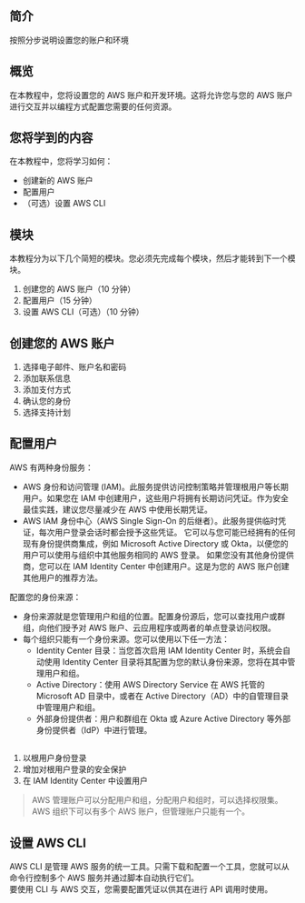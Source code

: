 ## 简介
按照分步说明设置您的账户和环境

## 概览
在本教程中，您将设置您的 AWS 账户和开发环境。这将允许您与您的 AWS 账户进行交互并以编程方式配置您需要的任何资源。

## 您将学到的内容
在本教程中，您将学习如何：
* 创建新的 AWS 账户
* 配置用户
* （可选）设置 AWS CLI

## 模块
本教程分为以下几个简短的模块。您必须先完成每个模块，然后才能转到下一个模块。
1. 创建您的 AWS 账户（10 分钟）
2. 配置用户（15 分钟）
3. 设置 AWS CLI（可选）（10 分钟）

## 创建您的 AWS 账户
1. 选择电子邮件、账户名和密码
2. 添加联系信息
3. 添加支付方式
4. 确认您的身份
5. 选择支持计划

## 配置用户
AWS 有两种身份服务：
* AWS 身份和访问管理 (IAM)。此服务提供访问控制策略并管理根用户等长期用户。如果您在 IAM 中创建用户，这些用户将拥有长期访问凭证。作为安全最佳实践，建议您尽量减少在 AWS 中使用长期凭证。
* AWS IAM 身份中心（AWS Single Sign-On 的后继者）。此服务提供临时凭证，每次用户登录会话时都会授予这些凭证。
  它可以与您可能已经拥有的任何现有身份提供商集成，例如 Microsoft Active Directory 或 Okta，以便您的用户可以使用与组织中其他服务相同的 AWS 登录。
  如果您没有其他身份提供商，您可以在 IAM Identity Center 中创建用户。这是为您的 AWS 账户创建其他用户的推荐方法。

配置您的身份来源：
* 身份来源就是您管理用户和组的位置。配置身份源后，您可以查找用户或群组，向他们授予对 AWS 账户、云应用程序或两者的单点登录访问权限。
* 每个组织只能有一个身份来源。您可以使用以下任一方法：
  * Identity Center 目录：当您首次启用 IAM Identity Center 时，系统会自动使用 Identity Center 目录将其配置为您的默认身份来源，您将在其中管理用户和组。
  * Active Directory：使用 AWS Directory Service 在 AWS 托管的 Microsoft AD 目录中，或者在 Active Directory（AD）中的自管理目录中管理用户和组。
  * 外部身份提供者：用户和群组在 Okta 或 Azure Active Directory 等外部身份提供者（IdP）中进行管理。

##
1. 以根用户身份登录
2. 增加对根用户登录的安全保护
3. 在 IAM Identity Center 中设置用户

> AWS 管理账户可以分配用户和组，分配用户和组时，可以选择权限集。
> AWS 组织下可以有多个 AWS 账户，但管理账户只能有一个。

## 设置 AWS CLI
AWS CLI 是管理 AWS 服务的统一工具。只需下载和配置一个工具，您就可以从命令行控制多个 AWS 服务并通过脚本自动执行它们。  
要使用 CLI 与 AWS 交互，您需要配置凭证以供其在进行 API 调用时使用。